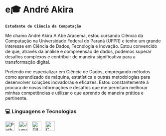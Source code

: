 # e🎓 André Akira

**`Estudante de Ciência da Computação`**

Me chamo André Akira A Abe Aracema, estou cursando Ciência da Computação na Universidade Federal do Paraná (UFPR) e tenho um grande interesse em Ciência de Dados, Tecnologia e Inovação. Estou convencido de que, através da análise e compreensão de dados, podemos superar desafios complexos e contribuir de maneira significativa para a transformação digital.

Pretendo me especializar em Ciência de Dados, empregando métodos como aprendizado de máquina, estatística e outras metodologias para desenvolver soluções inovadoras e eficazes. Estou constantemente à procura de novas informações e desafios que me permitam melhorar minhas competências e utilizar o que aprendo de maneira prática e pertinente.

### 💻 Linguagens e Tecnologias

<img 
    align="left" 
    alt="Python" 
    title="Python"
    width="30px" 
    style="padding-right: 10px;" 
    src="https://cdn.jsdelivr.net/gh/devicons/devicon@latest/icons/python/python-original.svg" 
/>
<img 
    align="left" 
    alt="Jupyter" 
    title="Jupyter"
    width="30px" 
    style="padding-right: 10px;" 
    src="https://cdn.jsdelivr.net/gh/devicons/devicon@latest/icons/jupyter/jupyter-original.svg" 
/>
<img 
    align="left" 
    alt="Git" 
    title="Git"
    width="30px" 
    style="padding-right: 10px;" 
    src="https://cdn.jsdelivr.net/gh/devicons/devicon@latest/icons/git/git-original.svg" 
/>
<img 
    align="left" 
    alt="C" 
    title="C"
    width="30px" 
    style="padding-right: 10px;" 
    src="https://cdn.jsdelivr.net/gh/devicons/devicon@latest/icons/c/c-original.svg" 
/>


<br/>
<br/>

